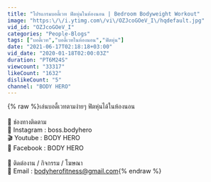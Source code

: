 ```yaml
---
title: "โปรแกรมบอดี้เวท ฟิตหุ่นในห้องนอน | Bedroom Bodyweight Workout"
image: "https:\/\/i.ytimg.com\/vi\/OZJcoGOeV_I\/hqdefault.jpg"
vid_id: "OZJcoGOeV_I"
categories: "People-Blogs"
tags: ["บอดี้เวท","บอดี้เวทในห้องนอน","ฟิตหุ่น"]
date: "2021-06-17T02:18:18+03:00"
vid_date: "2020-01-18T02:00:03Z"
duration: "PT6M24S"
viewcount: "33317"
likeCount: "1632"
dislikeCount: "5"
channel: "BODY HERO"
---
```

{% raw %}เล่นบอดี้เวทตามง่ายๆ ฟิตหุ่นได้ในห้องนอน<br /><br />💬 ช่องทางติดตาม <br />📸 Instagram : boss.bodyhero<br />🎬 Youtube : BODY HERO<br />📱 Facebook : BODY HERO<br /><br />📨 ติดต่องาน  / กิจกรรม / โฆษณา<br />📮 Email : bodyherofitness@gmail.com{% endraw %}
